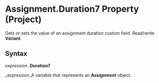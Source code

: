 
# Assignment.Duration7 Property (Project)

 Gets or sets the value of an assignment duration custom field. Read/write **Variant**.


## Syntax

 _expression_. **Duration7**

 _expression_A variable that represents an  **Assignment** object.

